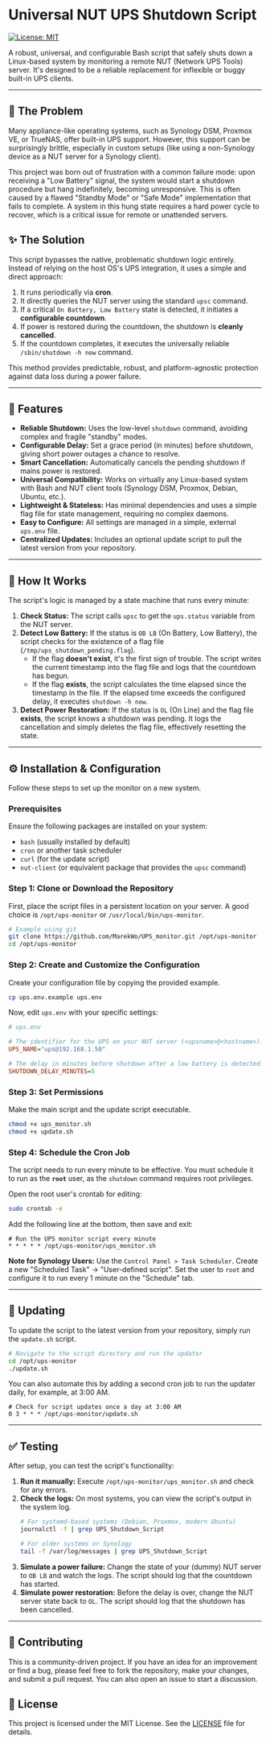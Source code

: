 # Universal NUT UPS Shutdown Script

[![License: MIT](https://img.shields.io/badge/License-MIT-yellow.svg)](https://opensource.org/licenses/MIT)

A robust, universal, and configurable Bash script that safely shuts down a Linux-based system by monitoring a remote NUT (Network UPS Tools) server. It's designed to be a reliable replacement for inflexible or buggy built-in UPS clients.

---

## 📜 The Problem

Many appliance-like operating systems, such as Synology DSM, Proxmox VE, or TrueNAS, offer built-in UPS support. However, this support can be surprisingly brittle, especially in custom setups (like using a non-Synology device as a NUT server for a Synology client).

This project was born out of frustration with a common failure mode: upon receiving a "Low Battery" signal, the system would start a shutdown procedure but hang indefinitely, becoming unresponsive. This is often caused by a flawed "Standby Mode" or "Safe Mode" implementation that fails to complete. A system in this hung state requires a hard power cycle to recover, which is a critical issue for remote or unattended servers.

## ✨ The Solution

This script bypasses the native, problematic shutdown logic entirely. Instead of relying on the host OS's UPS integration, it uses a simple and direct approach:

1.  It runs periodically via **cron**.
2.  It directly queries the NUT server using the standard `upsc` command.
3.  If a critical `On Battery, Low Battery` state is detected, it initiates a **configurable countdown**.
4.  If power is restored during the countdown, the shutdown is **cleanly cancelled**.
5.  If the countdown completes, it executes the universally reliable `/sbin/shutdown -h now` command.

This method provides predictable, robust, and platform-agnostic protection against data loss during a power failure.

---

## 🚀 Features

* **Reliable Shutdown:** Uses the low-level `shutdown` command, avoiding complex and fragile "standby" modes.
* **Configurable Delay:** Set a grace period (in minutes) before shutdown, giving short power outages a chance to resolve.
* **Smart Cancellation:** Automatically cancels the pending shutdown if mains power is restored.
* **Universal Compatibility:** Works on virtually any Linux-based system with Bash and NUT client tools (Synology DSM, Proxmox, Debian, Ubuntu, etc.).
* **Lightweight & Stateless:** Has minimal dependencies and uses a simple flag file for state management, requiring no complex daemons.
* **Easy to Configure:** All settings are managed in a simple, external `ups.env` file.
* **Centralized Updates:** Includes an optional update script to pull the latest version from your repository.

---

## 🔧 How It Works

The script's logic is managed by a state machine that runs every minute:

1.  **Check Status:** The script calls `upsc` to get the `ups.status` variable from the NUT server.
2.  **Detect Low Battery:** If the status is `OB LB` (On Battery, Low Battery), the script checks for the existence of a flag file (`/tmp/ups_shutdown_pending.flag`).
    * If the flag **doesn't exist**, it's the first sign of trouble. The script writes the current timestamp into the flag file and logs that the countdown has begun.
    * If the flag **exists**, the script calculates the time elapsed since the timestamp in the file. If the elapsed time exceeds the configured delay, it executes `shutdown -h now`.
3.  **Detect Power Restoration:** If the status is `OL` (On Line) and the flag file **exists**, the script knows a shutdown was pending. It logs the cancellation and simply deletes the flag file, effectively resetting the state.

---

## ⚙️ Installation & Configuration

Follow these steps to set up the monitor on a new system.

### Prerequisites

Ensure the following packages are installed on your system:
* `bash` (usually installed by default)
* `cron` or another task scheduler
* `curl` (for the update script)
* `nut-client` (or equivalent package that provides the `upsc` command)

### Step 1: Clone or Download the Repository

First, place the script files in a persistent location on your server. A good choice is `/opt/ups-monitor` or `/usr/local/bin/ups-monitor`.

```bash
# Example using git
git clone https://github.com/MarekWo/UPS_monitor.git /opt/ups-monitor
cd /opt/ups-monitor
```

### Step 2: Create and Customize the Configuration

Create your configuration file by copying the provided example.

```bash
cp ups.env.example ups.env
```

Now, edit `ups.env` with your specific settings:

```ini
# ups.env

# The identifier for the UPS on your NUT server (<upsname>@<hostname>).
UPS_NAME="ups@192.168.1.50"

# The delay in minutes before shutdown after a low battery is detected.
SHUTDOWN_DELAY_MINUTES=5
```

### Step 3: Set Permissions

Make the main script and the update script executable.

```bash
chmod +x ups_monitor.sh
chmod +x update.sh
```

### Step 4: Schedule the Cron Job

The script needs to run every minute to be effective. You must schedule it to run as the **`root`** user, as the `shutdown` command requires root privileges.

Open the root user's crontab for editing:

```bash
sudo crontab -e
```

Add the following line at the bottom, then save and exit:

```crontab
# Run the UPS monitor script every minute
* * * * * /opt/ups-monitor/ups_monitor.sh
```

**Note for Synology Users:** Use the `Control Panel > Task Scheduler`. Create a new "Scheduled Task" -\> "User-defined script". Set the user to `root` and configure it to run every 1 minute on the "Schedule" tab.

-----

## 🔄 Updating

To update the script to the latest version from your repository, simply run the `update.sh` script.

```bash
# Navigate to the script directory and run the updater
cd /opt/ups-monitor
./update.sh
```

You can also automate this by adding a second cron job to run the updater daily, for example, at 3:00 AM.

```crontab
# Check for script updates once a day at 3:00 AM
0 3 * * * /opt/ups-monitor/update.sh
```

-----

## ✅ Testing

After setup, you can test the script's functionality:

1.  **Run it manually:** Execute `/opt/ups-monitor/ups_monitor.sh` and check for any errors.
2.  **Check the logs:** On most systems, you can view the script's output in the system log.
    ```bash
    # For systemd-based systems (Debian, Proxmox, modern Ubuntu)
    journalctl -f | grep UPS_Shutdown_Script

    # For older systems or Synology
    tail -f /var/log/messages | grep UPS_Shutdown_Script
    ```
3.  **Simulate a power failure:** Change the state of your (dummy) NUT server to `OB LB` and watch the logs. The script should log that the countdown has started.
4.  **Simulate power restoration:** Before the delay is over, change the NUT server state back to `OL`. The script should log that the shutdown has been cancelled.

-----

## 🤝 Contributing

This is a community-driven project. If you have an idea for an improvement or find a bug, please feel free to fork the repository, make your changes, and submit a pull request. You can also open an issue to start a discussion.

## 📄 License

This project is licensed under the MIT License. See the [LICENSE](https://www.google.com/search?q=LICENSE) file for details.

